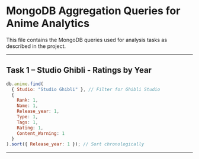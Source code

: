 # MongoDB Aggregation Queries for Anime Analytics

This file contains the MongoDB queries used for analysis tasks as described in the project.

---

## Task 1 – Studio Ghibli - Ratings by Year

```javascript
db.anime.find(
  { Studio: "Studio Ghibli" }, // Filter for Ghibli Studio
  {
    Rank: 1,
    Name: 1,
    Release_year: 1,
    Type: 1,
    Tags: 1,
    Rating: 1,
    Content_Warning: 1
  }
).sort({ Release_year: 1 }); // Sort chronologically
```

---